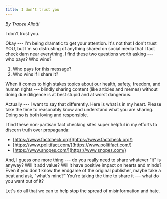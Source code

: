```yaml
---
title: I don't trust you
---
```


_By Tracee Aliotti_

I don't trust you.

Okay --- I'm being dramatic to get your attention. It's not that I don't trust YOU, but I'm so distrusting of anything shared on social media that I fact check darn near everything. I find these two questions worth asking --- who pays? Who wins?

1. Who pays for this message?
2. Who wins if I share it?

When it comes to high stakes topics about our health, safety, freedom, and human rights --- blindly sharing content (like articles and memes) without doing due diligence is at best stupid and at worst dangerous.

Actually --- I want to say that differently. Here is what is in my heart. Please take the time to reasonably know and understand what you are sharing. Doing so is both loving and responsible.

I find these non-partisan fact checking sites super helpful in my efforts to discern truth over propaganda:

- [https://www.factcheck.org/](https://www.factcheck.org/)
- [https://www.politifact.com/](https://www.politifact.com/)
- [https://www.snopes.com/](https://www.snopes.com/)

And, I guess one more thing --- do you really need to share whatever "it" is anyway? Will it add value? Will it have positive impact on hearts and minds? Even if you don't know the endgame of the original publisher, maybe take a beat and ask, "what's mine?" You're taking the time to share it --- what do you want out of it?

Let's do all that we can to help stop the spread of misinformation and hate.
